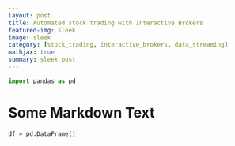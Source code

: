 ```yaml
---
layout: post
title: Automated stock trading with Interactive Brokers
featured-img: sleek
image: sleek
category: [stock_trading, interactive_brokers, data_streaming]
mathjax: true
summary: sleek post
---
```


```python
import pandas as pd
```

# Some Markdown Text


```python
df = pd.DataFrame()
```

